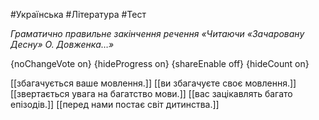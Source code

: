 #Українська #Література #Тест

*Граматично правильне закінчення речення «Читаючи «Зачаровану Десну» О. Довженка…»*

{noChangeVote on}
{hideProgress on}
{shareEnable off}
{hideCount on}

[[збагачується ваше мовлення.]]
[[ви збагачуєте своє мовлення.]]
[[звертається увага на багатство мови.]]
[[вас зацікавлять багато епізодів.]]
[[перед нами постає світ дитинства.]]
